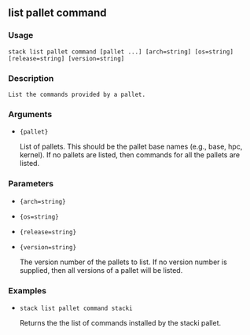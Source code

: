 ## list pallet command

### Usage

`stack list pallet command [pallet ...] [arch=string] [os=string] [release=string] [version=string]`

### Description


	List the commands provided by a pallet.

	

### Arguments

* `{pallet}`

   List of pallets. This should be the pallet base names (e.g., base, hpc,
	kernel). If no pallets are listed, then commands for all the pallets
	are listed.


### Parameters
* `{arch=string}`
* `{os=string}`
* `{release=string}`
* `{version=string}`

   The version number of the pallets to list. If no version number is
	supplied, then all versions of a pallet will be listed.

### Examples

* `stack list pallet command stacki`

   Returns the the list of commands installed by the stacki pallet.



